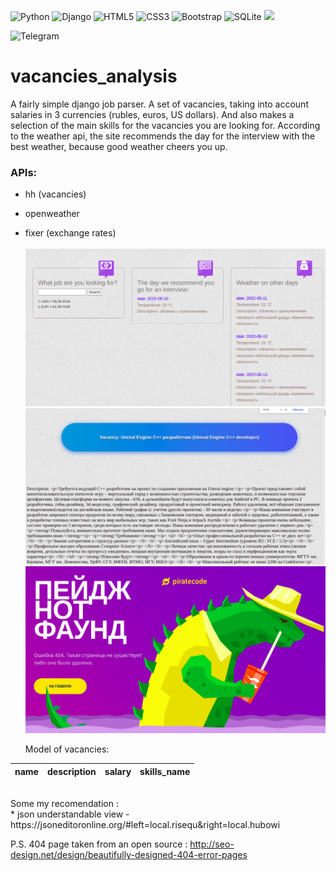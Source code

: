 ![Python](https://img.shields.io/badge/python-3670A0?style=for-the-badge&logo=python&logoColor=ffdd54)
![Django](https://img.shields.io/badge/django-%23092E20.svg?style=for-the-badge&logo=django&logoColor=white)
![HTML5](https://img.shields.io/badge/html5-%23E34F26.svg?style=for-the-badge&logo=html5&logoColor=white)
![CSS3](https://img.shields.io/badge/css3-%231572B6.svg?style=for-the-badge&logo=css3&logoColor=white)
![Bootstrap](https://img.shields.io/badge/bootstrap-%23563D7C.svg?style=for-the-badge&logo=bootstrap&logoColor=white)
![SQLite](https://img.shields.io/badge/sqlite-%2307405e.svg?style=for-the-badge&logo=sqlite&logoColor=white)
![](https://img.shields.io/tokei/lines/github/88888812/vacancies_analysis)

<img alt="Telegram" src="https://img.shields.io/badge/nikitosk_a-2CA5E0?style=for-the-badge&logo=telegram&logoColor=white" />
<br>
<h1> vacancies_analysis</h1> 

A fairly simple django job parser. A set of vacancies,
taking into account salaries in 3 currencies (rubles, euros, US dollars).
And also makes a selection of the main skills for the vacancies you are looking
for. According to the weather api, the site recommends the day for the interview
with the best weather, because good weather cheers you up.
<h3>APIs: </h3>
  
* hh (vacancies) </br>
* openweather </br>
* fixer (exchange rates)</br>
  </br>
  ![](pictures/main.png)
  ![](pictures/vacancy.png)
  ![](pictures/404.png)

  Model of vacancies: </br>

name | description | salary | skills_name  | 
------ |    ------ |    ----|---------| 

<br>
Some my recomendation :<br>
* json understandable view  - https://jsoneditoronline.org/#left=local.risequ&right=local.hubowi <br>

P.S. 404 page taken from an open source :
http://seo-design.net/design/beautifully-designed-404-error-pages
